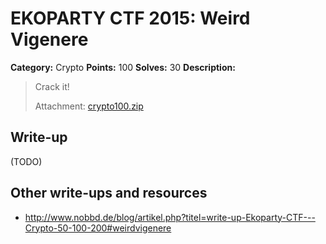 # EKOPARTY CTF 2015: Weird Vigenere

**Category:** Crypto
**Points:** 100
**Solves:** 30
**Description:**

> Crack it!
> 
> Attachment: [crypto100.zip](./crypto100.zip)


## Write-up

(TODO)

## Other write-ups and resources

* <http://www.nobbd.de/blog/artikel.php?titel=write-up-Ekoparty-CTF---Crypto-50-100-200#weirdvigenere>
